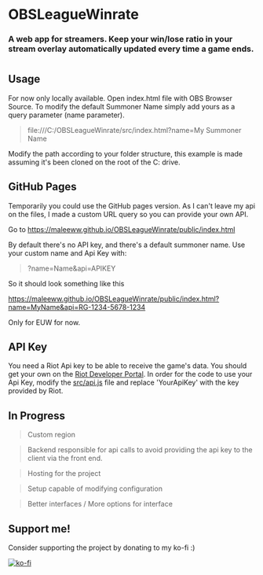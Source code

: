 # OBSLeagueWinrate

### A web app for streamers. Keep your win/lose ratio in your stream overlay automatically updated every time a game ends.

#


## Usage

For now only locally available. Open index.html file with OBS Browser Source. To modify the default Summoner Name simply add yours as a query parameter (name parameter).

> file:///C:/OBSLeagueWinrate/src/index.html?name=My Summoner Name
 
Modify the path according to your folder structure, this example is made assuming it's been cloned on the root of the C: drive.

## GitHub Pages

Temporarily you could use the GitHub pages version. As I can't leave my api on the files, I made a custom URL query so you can provide your own API.

Go to https://maleeww.github.io/OBSLeagueWinrate/public/index.html

By default there's no API key, and there's a default summoner name. Use your custom name and Api Key with:

> ?name=Name&api=APIKEY

So it should look something like this

https://maleeww.github.io/OBSLeagueWinrate/public/index.html?name=MyName&api=RG-1234-5678-1234

Only for EUW for now.

## API Key

You need a Riot Api key to be able to receive the game's data. You should get your own on the [Riot Developer Portal](https://developer.riotgames.com/).
In order for the code to use your Api Key, modify the [src/api.js](https://github.com/Maleeww/OBSLeagueWinrate/blob/main/src/api.js) file and replace 'YourApiKey' with the key provided by Riot.

## In Progress

> Custom region

> Backend responsible for api calls to avoid providing the api key to the client via the front end.

> Hosting for the project

> Setup capable of modifying configuration

> Better interfaces / More options for interface


## Support me!

Consider supporting the project by donating to my ko-fi :)

[![ko-fi](https://ko-fi.com/img/githubbutton_sm.svg)](https://ko-fi.com/T6T3F4SWY)
